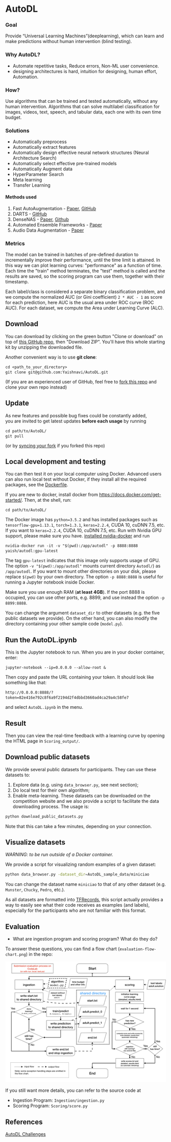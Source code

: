 AutoDL
======================================
### Goal
Provide “Universal Learning Machines”(deeplearning), which can learn and make predictions without human intervention (blind testing).  
  
### Why AutoDL?  
- Automate repetitive tasks, Reduce errors, Non-ML user convenience. 
- designing architectures is hard, intuition for designing, human effort, Automation.  
  
### How?  
Use algorithms that can be trained and tested automatically, without any human intervention. Algorithms that can solve multilabel classification for images, videos, text, speech, and tabular data, each one with its own time budget. 

### Solutions
- Automatically preprocess  
- Automatically extract features 
- Automatically design effective neural network structures (Neural Architecture Search)
- Automatically select effective pre-trained models
- Automatically Augment data
- HyperParameter Search
- Meta learning
- Transfer Learning

#### Methods used
1. Fast AutoAugmentation - [Paper](http://papers.nips.cc/paper/8892-fast-autoaugment), [GitHub](https://github.com/kakaobrain/autoclint)
2. DARTS - [GitHub](https://github.com/wbaek/darts)
3. DenseNAS - [Paper](https://arxiv.org/abs/1906.09607), [Github](https://github.com/wbaek/DenseNAS)
4. Automated Ensemble Frameworks - [Paper](http://papers.nips.cc/paper/5872-efficient-and-robust-automated-machine)
5. Audio Data Augmentation - [Paper](https://www.isca-speech.org/archive/Interspeech_2019/abstracts/2680.html)

### Metrics
The model can be trained in batches of pre-defined duration to incrementally improve their performance, until the time limit is attained. In this way we can plot learning curves: "performance" as a function of time. Each time the "train" method terminates, the "test" method is called and the results are saved, so the scoring program can use them, together with their timestamp.  

Each label/class is considered a separate binary classification problem, and we compute the normalized AUC (or Gini coefficient) `2 * AUC - 1`
as score for each prediction, here AUC is the usual area under ROC curve (ROC AUC).
For each dataset, we compute the Area under Learning Curve (ALC).
  
## Download 

You can download by clicking on the green button
"Clone or download" on top of
[this GitHub repo](https://github.com/Yaishnavi/AutoDL),
then "Download ZIP". You'll have this whole starting kit by unzipping the
downloaded file.

Another convenient way is to use **git clone**:
```
cd <path_to_your_directory>
git clone git@github.com:Yaishnavi/AutoDL.git
```
(If you are an experienced user of GitHub, feel free to
[fork this repo](https://help.github.com/en/articles/fork-a-repo) and
clone your own repo instead)

## Update 

As new features and possible bug fixes could be constantly added,  
you are invited to get latest updates **before each usage** by running
```
cd path/to/AutoDL/
git pull
```
(or by [syncing your fork](https://help.github.com/en/articles/syncing-a-fork)
if you forked this repo)

## Local development and testing
You can then test it on your local computer using Docker. Advanced
users can also run local test without Docker, if they install all the required
packages,
see the [Dockerfile](https://github.com/Yaishnavi/AutoDL/blob/master/Dockerfile).

If you are new to docker, install docker from https://docs.docker.com/get-started/.
Then, at the shell, run:
```
cd path/to/AutoDL/
```

The Docker image has `python=3.5.2` and has
installed packages such as
`tensorflow-gpu=1.13.1`, `torch=1.3.1`,
`keras=2.2.4`, CUDA 10, cuDNN 7.5, etc. If you want to	`keras=2.2.4`, CUDA 10, cuDNN 7.5, etc. 
Run with Nvidia GPU support, please make sure you have. 
[installed nvidia-docker](https://github.com/NVIDIA/nvidia-docker) and run
```
nvidia-docker run -it -v "$(pwd):/app/autodl" -p 8888:8888 yaish/autodl:gpu-latest
```
The tag `gpu-latest` indicates that this image only supports usage of GPU.  
The option `-v "$(pwd):/app/autodl"` mounts current directory
`Autodl/`) as `/app/autodl`. If you want to mount other
directories on your disk, please replace `$(pwd)` by your own directory.
The option `-p 8888:8888` is useful for running a Jupyter notebook
inside Docker.

Make sure you use enough RAM (**at least 4GB**). If the port 8888 is occupied,
you can use other ports, e.g. 8899, and use instead the option `-p 8899:8888`.


You can change the argument `dataset_dir` to other datasets (e.g. the five
public datasets we provide). On the other hand,
you can also modify the directory containing your other sample code
(`model.py`).

## Run the AutoDL.ipynb
This is the Jupyter notebook to run. When you are in your
docker container, enter:
```
jupyter-notebook --ip=0.0.0.0 --allow-root &
```
Then copy and paste the URL containing your token. It should look like something
like that:
```
http://0.0.0.0:8888/?token=82e416e792c8f6a9f2194d2f4dbbd3660ad4ca29a4c58fe7
```
and select `AutoDL.ipynb` in the menu.

##  Result
Then you can view the real-time feedback with a learning curve by opening the
HTML page in `Scoring_output/`.

## Download public datasets
We provide several public datasets for participants. They can use these datasets to:
1. Explore data (e.g. using `data_browser.py`, see next section);
2. Do local test for their own algorithm;
3. Enable meta-learning.
These datasets can be downloaded on the competition website and we also provide
a script to facilitate the data downloading process. The usage
is:
```bash
python download_public_datasets.py
```
Note that this can take a few minutes, depending on your connection.

## Visualize datasets
*WARNING: to be run outside of a Docker container.*

We provide a script for visualizing random examples of a given dataset:
```bash
python data_browser.py -dataset_dir=AutoDL_sample_data/miniciao
```
You can change the dataset name `miniciao` to that of any other dataset
(e.g. `Munster`, `Chucky`, `Pedro`, etc.).

As all datasets are formatted into
[TFRecords](https://www.tensorflow.org/tutorials/load_data/tf_records),
this script actually provides a way to easily see what their
code receives as examples (and labels), especially for the participants who
are not familiar with this format.

## Evaluation

- What are ingestion program and scoring program? What do they do?

To answer these questions, you
can find a flow chart (`evaluation-flow-chart.png`) in the repo:

![Evaluation Flow Chart](evaluation-flow-chart.png "Evaluation process of the challenge")

If you still want more details, you can refer to the source code at
- Ingestion Program: `Ingestion/ingestion.py`
- Scoring Program: `Scoring/score.py`

## References 
[AutoDL Challenges](https://autodl.chalearn.org/)
